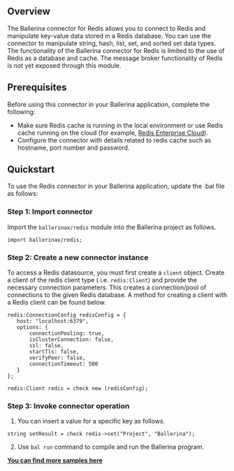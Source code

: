 ## Overview

The Ballerina connector for Redis allows you to connect to Redis and manipulate key-value data stored in a Redis
database. You can use the connector to manipulate string, hash, list, set, and sorted set data types. The functionality
of the Ballerina connector for Redis is limited to the use of Redis as a database and cache. The message broker
functionality of Redis is not yet exposed through this module.

## Prerequisites

Before using this connector in your Ballerina application, complete the following:

* Make sure Redis cache is running in the local environment or use Redis cache running on the cloud (for
  example, [Redis Enterprise Cloud](https://redislabs.com/redis-enterprise-cloud/overview/)).
* Configure the connector with details related to redis cache such as hostname, port number and password.

## Quickstart

To use the Redis connector in your Ballerina application, update the .bal file as follows:

### Step 1: Import connector

Import the `ballerinax/redis` module into the Ballerina project as follows.

```ballerina
import ballerinax/redis;
```

### Step 2: Create a new connector instance

To access a Redis datasource, you must first create a `client` object. Create a client of the redis client type (
i.e. `redis:Client`) and provide the necessary connection parameters.
This creates a connection/pool of connections to the given Redis database. A method for creating a client with a Redis
client can be found below.

 ```ballerina
redis:ConnectionConfig redisConfig = {
    host: "localhost:6379",
    options: {
        connectionPooling: true,
        isClusterConnection: false,
        ssl: false,
        startTls: false,
        verifyPeer: false,
        connectionTimeout: 500
    }
};
 
redis:Client redis = check new (redisConfig);
```

### Step 3: Invoke connector operation

1. You can insert a value for a specific key as follows.
 ```ballerina
 string setResult = check redis->set("Project", "Ballerina");
 ```

2. Use `bal run` command to compile and run the Ballerina program.

**[You can find more samples here](https://github.com/ballerina-platform/module-ballerinax-redis/tree/master/examples)**
